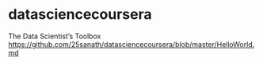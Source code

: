 # datasciencecoursera
The Data Scientist’s Toolbox
https://github.com/25sanath/datasciencecoursera/blob/master/HelloWorld.md 
